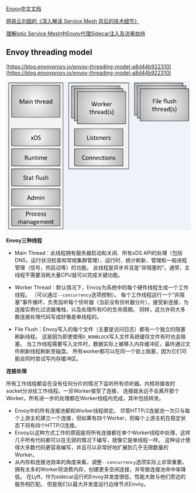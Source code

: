 [Envoy中文文档](http://www.servicemesher.com/envoy/)

[网易云刘超的《深入解读 Service Mesh 背后的技术细节》](https://www.cnblogs.com/163yun/p/8962278.html)

[理解Istio Service Mesh中Envoy代理Sidecar注入及流量劫持](https://jimmysong.io/posts/envoy-sidecar-injection-in-istio-service-mesh-deep-dive/)


## Envoy threading model ##

[https://blog.envoyproxy.io/envoy-threading-model-a8d44b922310](https://blog.envoyproxy.io/envoy-threading-model-a8d44b922310)

![](img/Envoy_ThreadingMode.jpg)

**Envoy三种线程**

- Main Thread：此线程拥有服务器启动和关闭、所有xDS API的处理（包括DNS，运行状况检查和常规集群管理）、运行时、统计刷新、管理和一般进程管理（信号，热启动等）的功能。 此线程是异步并且是“非阻塞的”。通常，主线程不需要消耗大量CPU就可以完成关键功能。 

- Worker Thread：默认情况下，Envoy为系统中的每个硬件线程生成一个工作线程。 （可以通过`--concurrency`选项控制）。 每个工作线程运行一个“非阻塞”事件循环，负责监听每个侦听器（当前没有侦听器分片），接受新连接，为连接实例化过滤器堆栈，以及处理所有IO的生命周期。 同样，这允许将大多数连接处理代码写成好像是单线程的。

- File Flush：Envoy写入的每个文件（主要是访问日志）都有一个独立的阻塞刷新线程。 这是因为即使使用`O_NONBLOCK`写入文件系统缓存文件有时也会阻塞。 当工作线程需要写入文件时，数据实际上被移入内存缓冲区，最终通过文件刷新线程刷新至磁盘。 所有worker都可以在同一个锁上阻塞，因为它们可能会同时尝试写内存缓冲区。 


**连接处理**

所有工作线程都会在没有任何分片的情况下监听所有侦听器。内核将接收的socket分派给工作线程。一旦Worker接受了连接， 连接就永远不会离开那个Worker。所有进一步的处理都在Worker线程内完成，其中包括转发。

- Envoy中的所有连接池都和Worker线程绑定。 尽管HTTP/2连接池一次只与每个上游主机建立一个连接，但如果有四个Worker，则每个上游主机在稳定状态下将有四个HTTP/2连接。
- Envoy以这种方式工作的原因是将所有连接都在单个Worker线程中处理，这样几乎所有代码都可以在无锁的情况下编写，就像它是单线程一样。 这种设计使得大多数代码更容易编写，并且可以非常好地扩展到几乎无限数量的Worker。
- 从内存和连接池效率的角度来看，调整`--concurrency`选项实际上非常重要。 拥有太多的Worker将浪费内存，创建更多空闲连接，并导致连接池命中率降低。 在Lyft，作为sidecar运行的Envoy并发度很低，性能大致与他们旁边的服务相匹配。 但是我们以最大并发度运行边缘节点Envoy。




